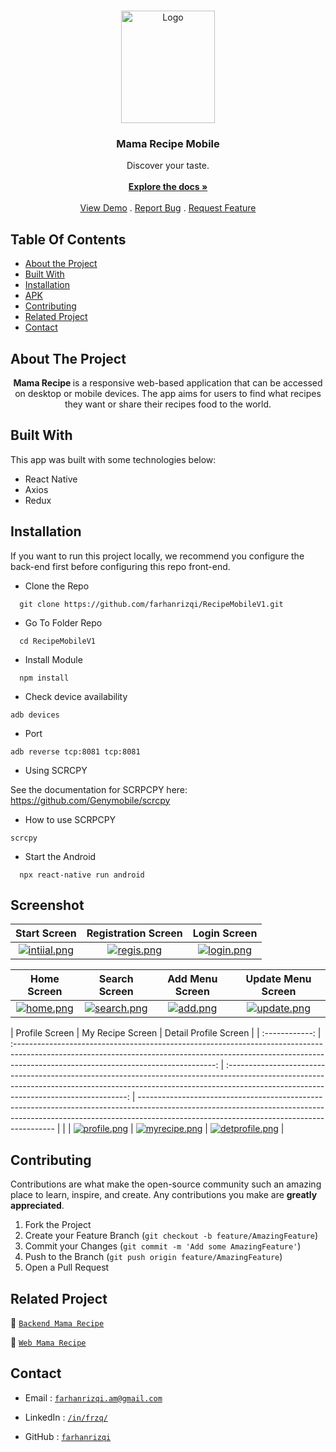 <br/>
<p align="center">
  <a href="https://github.com/farhanrizqi/RecipeMobileV1">
    <img src="https://res.cloudinary.com/ddrecezrk/image/upload/v1696753518/recipe/readme/logoMamaRecipe_pfwq27.png" alt="Logo" width="150" height="180">
  </a>

  <h3 align="center">Mama Recipe Mobile</h3>

  <p align="center">
    Discover your taste.
    <br/>
    <br/>
    <a href="https://github.com/farhanrizqi/RecipeMobileV1"><strong>Explore the docs »</strong></a>
    <br/>
    <br/>
    <a href="https://github.com/farhanrizqi/RecipeMobileV1">View Demo</a>
    .
    <a href="https://github.com/farhanrizqi/RecipeMobileV1/issues">Report Bug</a>
    .
    <a href="https://github.com/farhanrizqi/RecipeMobileV1/issues">Request Feature</a>
  </p>
</p>

## Table Of Contents

- [About the Project](#about-the-project)
- [Built With](#built-with)
- [Installation](#installation)
- [APK](#instal-apk)
- [Contributing](#contributing)
- [Related Project](#related-project)
- [Contact](#contact)

## About The Project

<p align="center">
  <b>
    Mama Recipe
  </b>
   is a responsive web-based application that can be accessed on desktop or mobile devices. The app aims for users to find what recipes they want or share their recipes food to the world.

</p>

## Built With

This app was built with some technologies below:

- React Native
- Axios
- Redux

## Installation

If you want to run this project locally, we recommend you configure the back-end first before configuring this repo front-end.

- Clone the Repo

```
  git clone https://github.com/farhanrizqi/RecipeMobileV1.git
```

- Go To Folder Repo

```
  cd RecipeMobileV1
```

- Install Module

```
  npm install
```

- Check device availability

```
adb devices
```

- Port

```
adb reverse tcp:8081 tcp:8081
```

- Using SCRCPY

See the documentation for SCRPCPY here: https://github.com/Genymobile/scrcpy

- How to use SCRPCPY

```
scrcpy
```

- Start the Android

```
  npx react-native run android
```

<!-- ## Instal APK

To get the APK, you can download it at the link below. When the APP is first run, please allow permission for your camera access and file manager. And when you first run the APP it will force close several times because there is a slight error in the axios. However, if the APP has been run frequently, it will run normally and there will be no more problems.

Link download APK :
https://drive.google.com/drive/folders/1c5sSvRFr8IwnhMs3Vm2DmyVXY76Xl5zY?usp=sharing -->

## Screenshot

|                                                                                                   Start Screen                                                                                                   |                                                                                            Registration Screen                                                                                             |                                                                                                Login Screen                                                                                                |
| :--------------------------------------------------------------------------------------------------------------------------------------------------------------------------------------------------------------: | :--------------------------------------------------------------------------------------------------------------------------------------------------------------------------------------------------------: | :--------------------------------------------------------------------------------------------------------------------------------------------------------------------------------------------------------: |
| [![intiial.png](https://res.cloudinary.com/ddrecezrk/image/upload/v1700060201/recipe/readme/initial_fwaezv.jpg)](https://res.cloudinary.com/ddrecezrk/image/upload/v1700060201/recipe/readme/initial_fwaezv.jpg) | [![regis.png](https://res.cloudinary.com/ddrecezrk/image/upload/v1700060170/recipe/readme/regis_wx1xla.jpg)](https://res.cloudinary.com/ddrecezrk/image/upload/v1700060170/recipe/readme/regis_wx1xla.jpg) | [![login.png](https://res.cloudinary.com/ddrecezrk/image/upload/v1700060181/recipe/readme/login_ktiuyc.jpg)](https://res.cloudinary.com/ddrecezrk/image/upload/v1700060181/recipe/readme/login_ktiuyc.jpg) |

|                                                                                               Home Screen                                                                                               |                                                                                                 Search Screen                                                                                                 |                                                                                           Add Menu Screen                                                                                            |                                                                                              Update Menu Screen                                                                                               |
| :-----------------------------------------------------------------------------------------------------------------------------------------------------------------------------------------------------: | :-----------------------------------------------------------------------------------------------------------------------------------------------------------------------------------------------------------: | :--------------------------------------------------------------------------------------------------------------------------------------------------------------------------------------------------: | :-----------------------------------------------------------------------------------------------------------------------------------------------------------------------------------------------------------: |
| [![home.png](https://res.cloudinary.com/ddrecezrk/image/upload/v1700060211/recipe/readme/home_zsfnay.jpg)](https://res.cloudinary.com/ddrecezrk/image/upload/v1700060211/recipe/readme/home_zsfnay.jpg) | [![search.png](https://res.cloudinary.com/ddrecezrk/image/upload/v1700060232/recipe/readme/search_p2uqiw.jpg)](https://res.cloudinary.com/ddrecezrk/image/upload/v1700060232/recipe/readme/search_p2uqiw.jpg) | [![add.png](https://res.cloudinary.com/ddrecezrk/image/upload/v1700060233/recipe/readme/add_xzcf1a.jpg)](https://res.cloudinary.com/ddrecezrk/image/upload/v1700060233/recipe/readme/add_xzcf1a.jpg) | [![update.png](https://res.cloudinary.com/ddrecezrk/image/upload/v1700060207/recipe/readme/update_ybhon4.jpg)](https://res.cloudinary.com/ddrecezrk/image/upload/v1700060207/recipe/readme/update_ybhon4.jpg) |

| Profile Screen |                                                                                                 My Recipe Screen                                                                                                 |                                                                                                Detail Profile Screen                                                                                                |
| :------------: | :--------------------------------------------------------------------------------------------------------------------------------------------------------------------------------------------------------------: | :-----------------------------------------------------------------------------------------------------------------------------------------------------------------------------------------------------------------: | --------------------------------------------------------------------------------------------------------------------------------------------------------------------------------------------------------------------- |
|                | [![profile.png](https://res.cloudinary.com/ddrecezrk/image/upload/v1700060213/recipe/readme/profile_fzhkwo.jpg)](https://res.cloudinary.com/ddrecezrk/image/upload/v1700060213/recipe/readme/profile_fzhkwo.jpg) | [![myrecipe.png](https://res.cloudinary.com/ddrecezrk/image/upload/v1700060194/recipe/readme/myrecipe_oxciut.jpg)](https://res.cloudinary.com/ddrecezrk/image/upload/v1700060194/recipe/readme/myrecipe_oxciut.jpg) | [![detprofile.png](https://res.cloudinary.com/ddrecezrk/image/upload/v1700060173/recipe/readme/profile2_r5qhml.jpg)](https://res.cloudinary.com/ddrecezrk/image/upload/v1700060173/recipe/readme/profile2_r5qhml.jpg) |

## Contributing

Contributions are what make the open-source community such an amazing place to learn, inspire, and create. Any contributions you make are **greatly appreciated**.

1. Fork the Project
2. Create your Feature Branch (`git checkout -b feature/AmazingFeature`)
3. Commit your Changes (`git commit -m 'Add some AmazingFeature'`)
4. Push to the Branch (`git push origin feature/AmazingFeature`)
5. Open a Pull Request

## Related Project

:rocket: [`Backend Mama Recipe`](https://github.com/farhanrizqi/recipev2)

:rocket: [`Web Mama Recipe`](https://github.com/farhanrizqi/RecipeWEBV3)

<!-- :rocket: [`Install Mama Recipe Mobile APK`](https://drive.google.com/drive/folders/1Z31nBEuJ2Tj0zEAMYCUsL7hJyQfuGmIy) -->

## Contact

- Email : [`farhanrizqi.am@gmail.com`](mailto:farhanrizqi.am@gmail.com)

- LinkedIn : [`/in/frzq/`](https://www.linkedin.com/in/frzq/)

- GitHub : [`farhanrizqi`](https://github.com/farhanrizqi)
